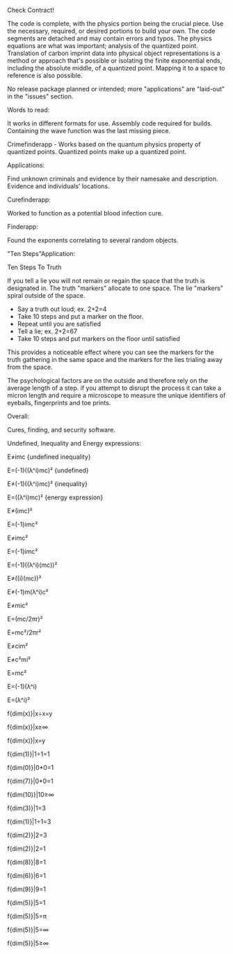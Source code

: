 Check Contract!

The code is complete, with the physics portion being the crucial piece. Use the necessary, required, or desired portions to build your own. The code segments are detached and may contain errors and typos. The physics equations are what was important; analysis of the quantized point. Translation of carbon imprint data into physical object representations is a method or approach that's possible or isolating the finite exponential ends, including the absolute middle, of a quantized point. Mapping it to a space to reference is also possible.

No release package planned or intended; more "applications" are "laid-out" in the "issues" section.


Words to read:

It works in different formats for use.
Assembly code required for builds.
Containing the wave function was the last missing piece.

Crimefinderapp - Works based on the quantum physics property of quantized points. Quantized points make up a quantized point.

Applications:

Find unknown criminals and evidence by their namesake and description.
Evidence and individuals’ locations.

Curefinderapp:

Worked to function as a potential blood infection cure.

Finderapp:

Found the exponents correlating to several random objects.

"Ten Steps"Application:

 Ten Steps To Truth 

If you tell a lie you will not remain or regain the space that the truth is designated in.
The truth "markers" allocate to one space. The lie "markers" spiral outside of the space.

 * Say a truth out loud; ex. 2+2=4
 * Take 10 steps and put a marker on the floor.
 * Repeat until you are satisfied
 * Tell a lie; ex. 2+2=67
 * Take 10 steps and put markers on the floor until satisfied

This provides a noticeable effect where you can see the markers for the truth gathering in the same space and the markers for the lies trialing away from the space.

The psychological factors are on the outside and therefore rely on the average length of a step. if you attempt to disrupt the process it can take a micron length and require a microscope to measure the unique identifiers of eyeballs, fingerprints and toe prints.



Overall:

Cures, finding, and security software.

Undefined, Inequality and Energy expressions:

E≠imc {undefined inequality}

E=(-1)((λ^i)mc)² {undefined}

E≠(-1)((λ^i)mc)² {inequality}

E=((λ^i)mc)² {energy expression}


E≠(imc)²

E=(-1)imc²

E≠imc²

E=(-1)imc²

E=(-1)((λ^i)(mc))²

E≠((i)(mc))²

E≠(-1)m(λ^i)c²

E≠mic²

E=(mc/2πr)²

E=mc²/2πr²

E≠cim²

E≠c²mi²

E=mc²

E=(-1)(λ^i)

E=(λ^i)²


f{dim(x)}|x÷x=y

f{dim(x)}|x≥∞

f{dim(x)}|x=y

f{dim(1)}|1÷1=1

f{dim(0)}|0*0=1

f{dim(7)}|0*0=1

f{dim(10)}|10≥∞

f{dim(3)}|1=3

f{dim(1)}|1÷1=3

f{dim(2)}|2=3

f{dim(2)}|2=1

f{dim(8)}|8=1

f{dim(6)}|6=1

f{dim(9)}|9=1

f{dim(5)}|5=1

f{dim(5)}|5=π

f{dim(5)}|5=∞

f{dim(5)}|5≥∞